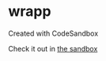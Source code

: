# wrapp
Created with CodeSandbox

Check it out in [the sandbox](https://codesandbox.io/s/morning-architecture-tpznv)
